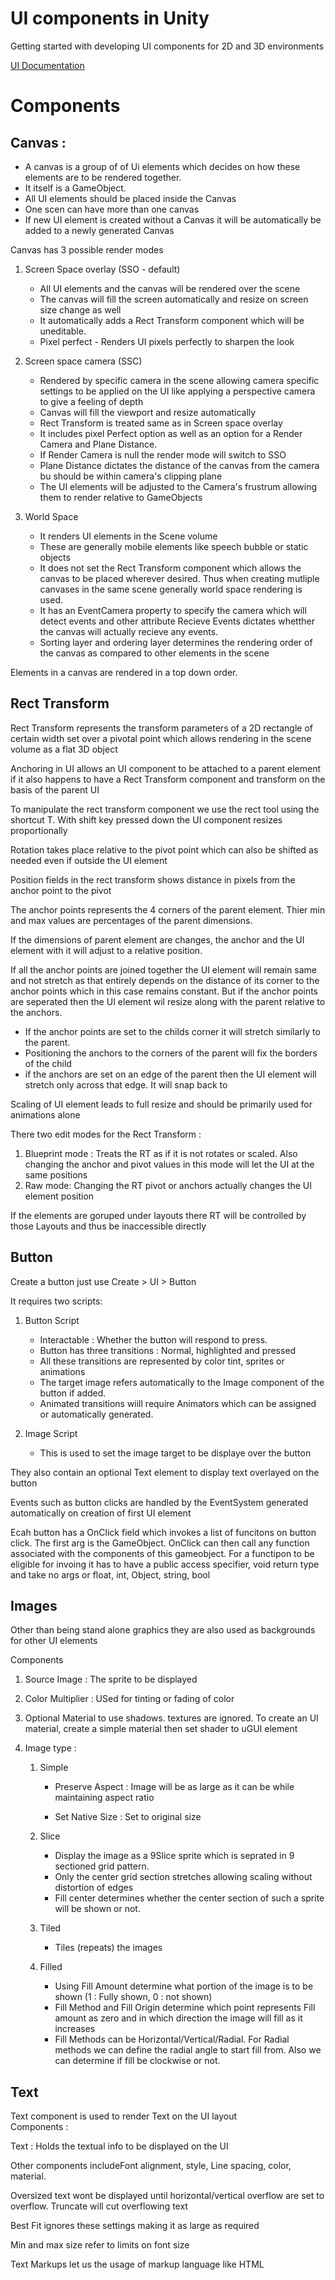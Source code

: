 # UI components in Unity
Getting started with developing UI components for 2D and 3D environments

[UI Documentation](https://docs.unity3d.com/Manual/UISystem.html)
# Components
## Canvas :
* A canvas is a group of of Ui elements which decides on how these elements are to be rendered together.
* It itself is a GameObject. 
* All UI elements should be placed inside the Canvas
* One scen can have more than one canvas
* If new UI element is created without a Canvas it will be automatically be added to a newly generated Canvas

Canvas has 3 possible render modes
1. Screen Space overlay (SSO - default)

    * All UI elements and the canvas will be rendered over the scene
    * The canvas will fill the screen automatically and resize on screen size change as well
    * It automatically adds a Rect Transform component which will be uneditable.
    * Pixel perfect - Renders UI pixels perfectly to sharpen the look
2. Screen space camera (SSC)
    * Rendered by specific camera in the scene allowing camera specific settings to be applied on the UI like applying a perspective camera to give a feeling of depth
    * Canvas will fill the viewport and resize automatically
    * Rect Transform is treated same as in Screen space overlay
    * It includes pixel Perfect option as well as an option for a Render Camera and Plane Distance.
    * If Render Camera is null the render mode will switch to SSO
    * Plane Distance dictates the distance of the canvas from the camera bu should be within camera's clipping plane
    * The UI elements will be adjusted to the Camera's frustrum allowing them to render relative to GameObjects
3. World Space
    
    *  It renders UI elements in the Scene volume
    * These are generally mobile elements like speech bubble or static objects
    * It does not set the Rect Transform component which allows the canvas to be placed wherever desired. Thus when creating mutliple canvases in the same scene generally world space rendering is used.
    * It has an EventCamera property to specify the camera which will detect events and other attribute Recieve Events dictates whetther the canvas will actually recieve any events.
    * Sorting layer and ordering layer determines the rendering order of the canvas as compared to other elements in the scene

Elements in a canvas are rendered in a top down order.
## Rect Transform
Rect Transform represents the transform parameters of a 2D rectangle of certain width set over a pivotal point which allows rendering in the scene volume as a flat 3D object   

Anchoring in UI allows an UI component to be attached to a parent element if it also happens to have a Rect Transform component and transform on the basis of the parent UI

To manipulate the rect transform component we use the rect tool using the shortcut T. With shift key pressed down the UI component resizes proportionally

Rotation takes place relative to the pivot point which can also be shifted as needed even if outside the UI element

Position fields in the rect transform shows distance in pixels from the anchor point to the pivot

The anchor points represents the 4 corners of the parent element. Thier min and max values are percentages of the parent dimensions.

If the dimensions of parent element are changes, the anchor and the UI element with it will adjust to a relative position.

If all the anchor points are joined together the UI element will remain same and not stretch as that entirely depends on the distance of its corner to the anchor points which in this case remains constant. But if the anchor points are seperated then the UI element wil resize along with the parent relative to the anchors.

* If the anchor points are set to the childs corner it will stretch similarly to the parent.
* Positioning the anchors to the corners of the parent will fix the borders of the child
* if the anchors are set on an edge of the parent then the UI element will stretch only across that edge. It will snap back to 

Scaling of UI element leads to full resize and should be primarily used for animations alone 

There two edit modes for the Rect Transform :
1. Blueprint mode : Treats the RT as if it is not rotates or scaled. Also changing the anchor and pivot values in this mode will let the UI at the same positions
2. Raw mode: Changing the RT pivot or anchors actually changes the UI element position

If the elements are goruped under layouts there RT will be controlled by those Layouts and thus be inaccessible directly

## Button
Create a button just use Create > UI > Button

It requires two scripts:
1. Button Script
    
    * Interactable : Whether the button will respond to press.
    * Button has three transitions : Normal, highlighted and pressed
    * All these transitions are represented by color tint, sprites or animations
    * The target image refers automatically to the Image component of the button if added. 
    * Animated transitions wiill require Animators which can be assigned or automatically generated.
2. Image Script  
    
    * This is used to set the image target to be displaye over the button

They also contain an optional Text element to display text overlayed on the button

Events such as button clicks are handled by the EventSystem generated automatically on creation of first UI element

Ecah button has a OnClick field which invokes a list of funcitons on button click. The first arg is the GameObject. OnClick can then call any function associated with the components of this gameobject. For a functipon to be eligible for invoing it has to have a public access specifier, void return type and take no args or float, int, Object, string, bool
## Images
Other than being stand alone graphics they are also used as backgrounds for other UI elements

Components
1. Source Image : The sprite to be displayed
2. Color Multiplier : USed for tinting or fading of color
3. Optional Material to use shadows. textures are ignored. To create an UI material, create a simple material then set shader to uGUI element
4. Image type :
    
    1. Simple 
      
        * Preserve Aspect : Image will be as large as it can be while maintaining aspect ratio

        * Set Native Size : Set to original size
    2. Slice
        * Display the image as a 9Slice sprite which is seprated in 9 sectioned grid pattern. 
        * Only the center grid section stretches allowing scaling without distortion of edges
        * Fill center determines whether the center section of such a sprite will be shown or not. 
    3. Tiled
        * Tiles (repeats) the images
    4. Filled
        * Using Fill Amount determine what portion of the image is to be shown (1 : Fully shown, 0 : not shown)
        * Fill Method and Fill Origin determine which point represents Fill amount as zero and in which direction the image will fill as it increases
        * Fill Methods can be Horizontal/Vertical/Radial. For Radial methods we can define the radial angle to start fill from. Also we can determine if fill be clockwise or not.
## Text
Text component is used to render Text on the UI layout  
Components :

Text : Holds the textual info to be displayed on the UI

Other components includeFont alignment, style, Line spacing, color, material.

Oversized text wont be displayed until horizontal/vertical overflow are set to overflow. Truncate will cut overflowing text

Best Fit ignores these settings making it as large as required

Min and max size refer to limits on font size

Text Markups let us the usage of markup language like HTML